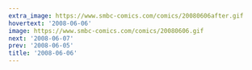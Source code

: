 ```yaml
---
extra_image: https://www.smbc-comics.com/comics/20080606after.gif
hovertext: '2008-06-06'
image: https://www.smbc-comics.com/comics/20080606.gif
next: '2008-06-07'
prev: '2008-06-05'
title: '2008-06-06'
---
```

